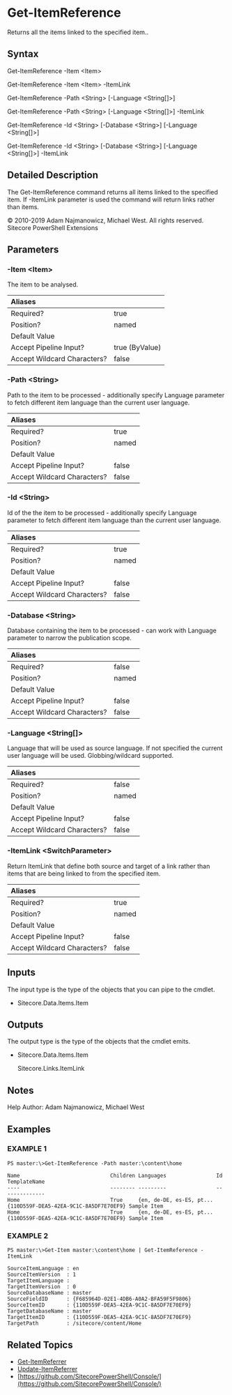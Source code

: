 # Get-ItemReference

Returns all the items linked to the specified item..

## Syntax

Get-ItemReference -Item &lt;Item&gt;

Get-ItemReference -Item &lt;Item&gt; -ItemLink

Get-ItemReference -Path &lt;String&gt; \[-Language &lt;String\[\]&gt;\]

Get-ItemReference -Path &lt;String&gt; \[-Language &lt;String\[\]&gt;\] -ItemLink

Get-ItemReference -Id &lt;String&gt; \[-Database &lt;String&gt;\] \[-Language &lt;String\[\]&gt;\]

Get-ItemReference -Id &lt;String&gt; \[-Database &lt;String&gt;\] \[-Language &lt;String\[\]&gt;\] -ItemLink

## Detailed Description

The Get-ItemReference command returns all items linked to the specified item. If -ItemLink parameter is used the command will return links rather than items.

© 2010-2019 Adam Najmanowicz, Michael West. All rights reserved. Sitecore PowerShell Extensions

## Parameters

### -Item  &lt;Item&gt;

The item to be analysed.

| Aliases |  |
| :--- | :--- |
| Required? | true |
| Position? | named |
| Default Value |  |
| Accept Pipeline Input? | true \(ByValue\) |
| Accept Wildcard Characters? | false |

### -Path  &lt;String&gt;

Path to the item to be processed - additionally specify Language parameter to fetch different item language than the current user language.

| Aliases |  |
| :--- | :--- |
| Required? | true |
| Position? | named |
| Default Value |  |
| Accept Pipeline Input? | false |
| Accept Wildcard Characters? | false |

### -Id  &lt;String&gt;

Id of the the item to be processed - additionally specify Language parameter to fetch different item language than the current user language.

| Aliases |  |
| :--- | :--- |
| Required? | true |
| Position? | named |
| Default Value |  |
| Accept Pipeline Input? | false |
| Accept Wildcard Characters? | false |

### -Database  &lt;String&gt;

Database containing the item to be processed - can work with Language parameter to narrow the publication scope.

| Aliases |  |
| :--- | :--- |
| Required? | false |
| Position? | named |
| Default Value |  |
| Accept Pipeline Input? | false |
| Accept Wildcard Characters? | false |

### -Language  &lt;String\[\]&gt;

Language that will be used as source language. If not specified the current user language will be used. Globbing/wildcard supported.

| Aliases |  |
| :--- | :--- |
| Required? | false |
| Position? | named |
| Default Value |  |
| Accept Pipeline Input? | false |
| Accept Wildcard Characters? | false |

### -ItemLink  &lt;SwitchParameter&gt;

Return ItemLink that define both source and target of a link rather than items that are being linked to from the specified item.

| Aliases |  |
| :--- | :--- |
| Required? | true |
| Position? | named |
| Default Value |  |
| Accept Pipeline Input? | false |
| Accept Wildcard Characters? | false |

## Inputs

The input type is the type of the objects that you can pipe to the cmdlet.

* Sitecore.Data.Items.Item 

## Outputs

The output type is the type of the objects that the cmdlet emits.

* Sitecore.Data.Items.Item

  Sitecore.Links.ItemLink

## Notes

Help Author: Adam Najmanowicz, Michael West

## Examples

### EXAMPLE 1

```text
PS master:\>Get-ItemReference -Path master:\content\home

Name                             Children Languages                Id                                     TemplateName
----                             -------- ---------                --                                     ------------
Home                             True     {en, de-DE, es-ES, pt... {110D559F-DEA5-42EA-9C1C-8A5DF7E70EF9} Sample Item
Home                             True     {en, de-DE, es-ES, pt... {110D559F-DEA5-42EA-9C1C-8A5DF7E70EF9} Sample Item
```

### EXAMPLE 2

```text
PS master:\>Get-Item master:\content\home | Get-ItemReference -ItemLink

SourceItemLanguage : en
SourceItemVersion  : 1
TargetItemLanguage :
TargetItemVersion  : 0
SourceDatabaseName : master
SourceFieldID      : {F685964D-02E1-4DB6-A0A2-BFA59F5F9806}
SourceItemID       : {110D559F-DEA5-42EA-9C1C-8A5DF7E70EF9}
TargetDatabaseName : master
TargetItemID       : {110D559F-DEA5-42EA-9C1C-8A5DF7E70EF9}
TargetPath         : /sitecore/content/Home
```

## Related Topics

* [Get-ItemReferrer](get-itemreferrer.md)
* [Update-ItemReferrer](update-itemreferrer.md)
* [https://github.com/SitecorePowerShell/Console/](https://github.com/SitecorePowerShell/Console/) 

